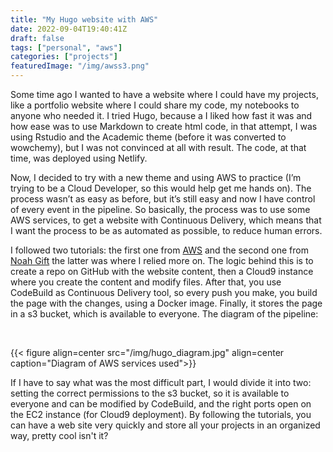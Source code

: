 ```yaml
---
title: "My Hugo website with AWS"
date: 2022-09-04T19:40:41Z
draft: false
tags: ["personal", "aws"]
categories: ["projects"]
featuredImage: "/img/awss3.png"
---
```


Some time ago I wanted to have a website where I could have my projects, like a portfolio website where I could share my code, my notebooks to anyone who needed it. 
I tried Hugo, because a I liked how fast it was and how ease was to use Markdown to create html code, in that attempt, I was using Rstudio and the Academic theme (before it was converted to wowchemy),
but I was not convinced at all with result. The code, at that time, was deployed using Netlify.

Now, I decided to try with a new theme and using AWS to practice (I’m trying to be a Cloud Developer, so this would help get me hands on).
The process wasn’t as easy as before, but it’s still easy and now I have control of every event in the pipeline. So basically, the process was to use some AWS services, to get a website with Continuous Delivery, which means that I want the process to be as automated as possible,
to reduce human errors.

I followed two tutorials: the first one from [AWS](https://hosting-hugo-content.workshop.aws/05_what_is_built.html]) and the second one from
[Noah Gift](https://www.youtube.com/watch?v=i-kSm2ZqFcs) the latter was where I relied more on. The logic behind this is to create a repo on GitHub with the website content, then a Cloud9 instance where you create the content and modify files.
After that, you use CodeBuild as Continuous Delivery tool, so every push you make, you build the page with the changes, using a Docker image. Finally, it stores the page in a s3 bucket, which is available to everyone. The diagram of the pipeline:

<br> 

{{< figure align=center src="/img/hugo_diagram.jpg" align=center caption="Diagram of AWS services used">}}

If I have to say what was the most difficult part, I would divide it into two: setting the correct permissions to the s3 bucket,
so it is available to everyone and can be modified by CodeBuild, and the right ports open on the EC2 instance (for Cloud9 deployment).
By following the tutorials, you can have a web site very quickly and store all your projects in an organized way, pretty cool isn't it?
